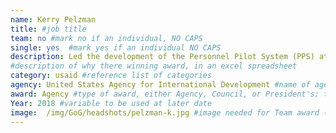 ```yaml
---
name: Kerry Pelzman
title: #job title
team: no #mark no if an individual, NO CAPS
single: yes  #mark yes if an individual NO CAPS
description: Led the development of the Personnel Pilot System (PPS) at USAID’s Bureau of Global Health. PPS will improve USAID’s ability to hire the right international development talent to the right place, at the right time. Ultimately, PPS will help to advance the USAID’s transformation and modernization processes.   
#description of why there winning award, in an excel spreadsheet
category: usaid #reference list of categories
agency: United States Agency for International Development #name of agency, capitalize first letter of each name
award: Agency #type of award, either Agency, Council, or President's; this is case sensitive so make sure to match the options listed exactly. This section generates the format of the card
Year: 2018 #variable to be used at later date
image:  /img/GoG/headshots/pelzman-k.jpg #image needed for Team award (agency seal) and President's award (headshot); leave empty if and individual Agency award
---
```

